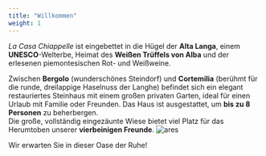 ```yaml
---
title: "Willkommen"
weight: 1
---
```


*La Casa Chiappelle* ist eingebettet in die Hügel der **Alta Langa**, einem **UNESCO**-Welterbe, Heimat des **Weißen Trüffels von Alba** und der erlesenen piemontesischen Rot- und Weißweine.

Zwischen **Bergolo** (wunderschönes Steindorf) und **Cortemilia** (berühmt für die runde, dreilappige Haselnuss der Langhe) befindet sich ein elegant restauriertes Steinhaus mit einem großen privaten Garten, ideal für einen Urlaub mit Familie oder Freunden. Das Haus ist ausgestattet, um **bis zu 8 Personen** zu beherbergen.  
Die große, vollständig eingezäunte Wiese bietet viel Platz für das Herumtoben unserer **vierbeinigen Freunde**. ![ares](/images/ares.png)

Wir erwarten Sie in dieser Oase der Ruhe!